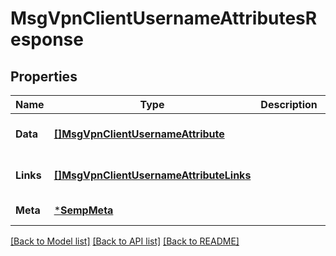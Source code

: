 # MsgVpnClientUsernameAttributesResponse

## Properties
Name | Type | Description | Notes
------------ | ------------- | ------------- | -------------
**Data** | [**[]MsgVpnClientUsernameAttribute**](MsgVpnClientUsernameAttribute.md) |  | [optional] [default to null]
**Links** | [**[]MsgVpnClientUsernameAttributeLinks**](MsgVpnClientUsernameAttributeLinks.md) |  | [optional] [default to null]
**Meta** | [***SempMeta**](SempMeta.md) |  | [default to null]

[[Back to Model list]](../README.md#documentation-for-models) [[Back to API list]](../README.md#documentation-for-api-endpoints) [[Back to README]](../README.md)

